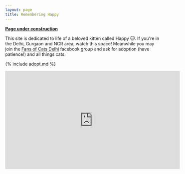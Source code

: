 ```yaml
---
layout: page
title: Remembering Happy
---
```


[**Page under construction**]()

This site is dedicated to life of a beloved kitten called Happy 🐱. If you're in
the Delhi, Gurgaon and NCR area, watch this space! Meanwhile you may join the
[Fans of Cats Delhi](https://www.facebook.com/groups/850715891625822/)
facebook group and ask for adoption (have patience!) and all things cats.

{% include adopt.md %}

<div class="embed-responsive embed-responsive-16by9">
<iframe width="560" height="315" src="https://www.youtube.com/embed/pKbkPPiKX24?rel=0" frameborder="0" allow="autoplay; encrypted-media" allowfullscreen></iframe>
</div>
